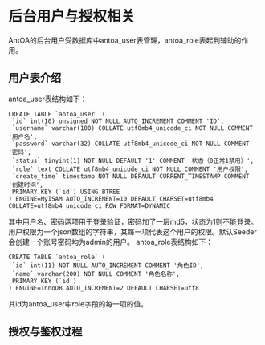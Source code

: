 # 后台用户与授权相关
AntOA的后台用户受数据库中antoa_user表管理，antoa_role表起到辅助的作用。

## 用户表介绍

antoa_user表结构如下：
```
CREATE TABLE `antoa_user` (
 `id` int(10) unsigned NOT NULL AUTO_INCREMENT COMMENT 'ID',
 `username` varchar(100) COLLATE utf8mb4_unicode_ci NOT NULL COMMENT '用户名',
 `password` varchar(32) COLLATE utf8mb4_unicode_ci NOT NULL COMMENT '密码',
 `status` tinyint(1) NOT NULL DEFAULT '1' COMMENT '状态（0正常1禁用）',
 `role` text COLLATE utf8mb4_unicode_ci NOT NULL COMMENT '用户权限',
 `create_time` timestamp NOT NULL DEFAULT CURRENT_TIMESTAMP COMMENT '创建时间',
 PRIMARY KEY (`id`) USING BTREE
) ENGINE=MyISAM AUTO_INCREMENT=10 DEFAULT CHARSET=utf8mb4 COLLATE=utf8mb4_unicode_ci ROW_FORMAT=DYNAMIC
```
其中用户名、密码两项用于登录验证，密码加了一层md5，状态为1则不能登录。用户权限为一个json数组的字符串，其每一项代表这个用户的权限。默认Seeder会创建一个账号密码均为admin的用户。
antoa_role表结构如下：
```
CREATE TABLE `antoa_role` (
 `id` int(11) NOT NULL AUTO_INCREMENT COMMENT '角色ID',
 `name` varchar(200) NOT NULL COMMENT '角色名称',
 PRIMARY KEY (`id`)
) ENGINE=InnoDB AUTO_INCREMENT=2 DEFAULT CHARSET=utf8
```
其id为antoa_user中role字段的每一项的值。

## 授权与鉴权过程
